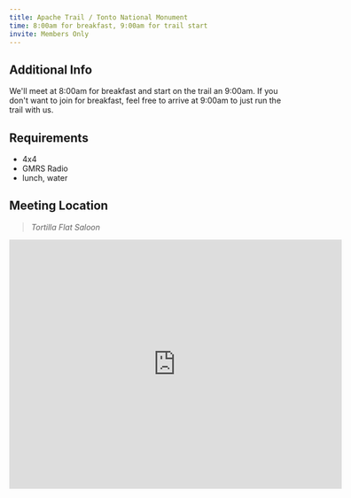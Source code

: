 ```yaml
---
title: Apache Trail / Tonto National Monument
time: 8:00am for breakfast, 9:00am for trail start
invite: Members Only
---
```


## Additional Info

We'll meet at 8:00am for breakfast and start on the trail an 9:00am. If you
don't want to join for breakfast, feel free to arrive at 9:00am to just run the
trail with us.

## Requirements

* 4x4
* GMRS Radio
* lunch, water

## Meeting Location

> _Tortilla Flat Saloon_

<iframe src="https://www.google.com/maps/embed?pb=!1m18!1m12!1m3!1d69014.29794511008!2d-111.4239315940592!3d33.52526628512412!2m3!1f0!2f0!3f0!3m2!1i1024!2i768!4f13.1!3m3!1m2!1s0x872bb74b2e613971%3A0x1a806a42168f0941!2sTortilla%20Flat%20Saloon!5e0!3m2!1sen!2sus!4v1750968175449!5m2!1sen!2sus" width="600" height="450" style="border:0;" allowfullscreen="" loading="lazy" referrerpolicy="no-referrer-when-downgrade"></iframe>
